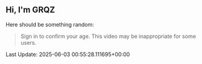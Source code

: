 ## Hi, I'm GRQZ
Here should be something random:  
> Sign in to confirm your age. This video may be inappropriate for some users.


Last Update: 2025-06-03 00:55:28.111695+00:00
